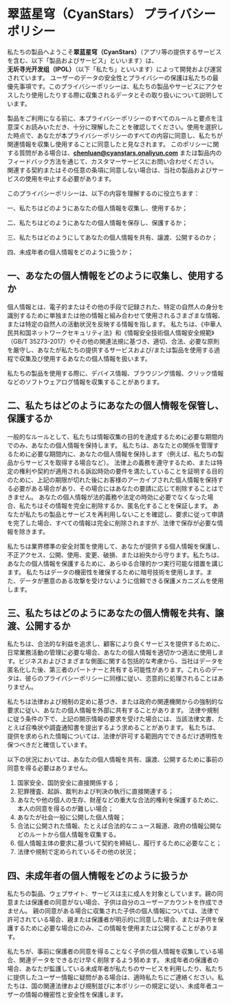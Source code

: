 # 翠蓝星穹（CyanStars） プライバシーポリシー

私たちの製品へようこそ**翠蓝星穹（CyanStars）**（アプリ等の提供するサービスを含む、以下「製品およびサービス」といいます）は、**无圻寻光开发组（IPOL）**（以下「私たち」といいます）によって開発および運営されています。 ユーザーのデータの安全性とプライバシーの保護は私たちの最優先事項です。このプライバシーポリシーは、私たちの製品やサービスにアクセスしたり使用したりする際に収集されるデータとその取り扱いについて説明しています。

製品をご利用になる前に、本プライバシーポリシーのすべてのルールと要点を注意深くお読みいただき、十分に理解したことを確認してください。使用を選択した時点で、あなたが本プライバシーポリシーのすべての内容に同意し、私たちが関連情報を収集し使用することに同意したと見なされます。 このポリシーに関する質問がある場合は、**<chenluan@cyanstars.onaliyun.com>** または製品内のフィードバック方法を通じて、カスタマーサービスにお問い合わせください。 関連する契約またはその任意の条項に同意しない場合は、当社の製品およびサービスの使用を中止する必要があります。

このプライバシーポリシーは、以下の内容を理解するのに役立ちます：

一、私たちはどのようにあなたの個人情報を収集し、使用するか；

二、私たちはどのようにあなたの個人情報を保存し、保護するか；

三、私たちはどのようにしてあなたの個人情報を共有、譲渡、公開するのか；

四、未成年者の個人情報をどのように扱うか；

## 一、あなたの個人情報をどのように収集し、使用するか

個人情報とは、電子的またはその他の手段で記録された、特定の自然人の身分を識別するために単独または他の情報と組み合わせて使用されるさまざまな情報、または特定の自然人の活動状況を反映する情報を指します。 私たちは、《中華人民共和国ネットワークセキュリティ法》和《情報安全技術個人情報安全規範》（GB/T 35273-2017）やその他の関連法規に基づき、適切、合法、必要な原則を厳守し、あなたが私たちの提供するサービスおよび/または製品を使用する過程で収集及び使用するあなたの個人情報を扱います。

私たちの製品を使用する際に、デバイス情報、ブラウジング情報、クリック情報などのソフトウェアログ情報を収集することがあります。

## 二、私たちはどのようにあなたの個人情報を保管し、保護するか

一般的なルールとして、私たちは情報収集の目的を達成するために必要な期間内でのみ、あなたの個人情報を保持します。 私たちは、あなたとの関係を管理するために必要な期間内に、あなたの個人情報を保持します（例えば、私たちの製品からサービスを取得する場合など）。 法律上の義務を遵守するため、または特定の権利や契約が適用される訴訟時効の要件を満たしていることを証明する目的のために、上記の期限が切れた後にお客様のアーカイブされた個人情報を保持する必要がある場合があり、その場合にはあなたの要請に応じて削除することはできません。 あなたの個人情報が法的義務や法定の時効に必要でなくなった場合、私たちはその情報を完全に削除するか、匿名化することを保証します。 あなたが私たちの製品とサービスを再利用しないことを確認し、要求に従って申請を完了した場合、すべての情報は完全に削除されますが、法律で保存が必要な情報を除きます。

私たちは業界標準の安全対策を使用して、あなたが提供する個人情報を保護し、不正アクセス、公開、使用、変更、破損、または紛失から守ります。私たちは、あなたの個人情報を保護するために、あらゆる合理的かつ実行可能な措置を講じます。 私たちはデータの機密性を確保するために暗号技術を使用します。また、データが悪意のある攻撃を受けないように信頼できる保護メカニズムを使用します。

## 三、私たちはどのようにあなたの個人情報を共有、譲渡、公開するか

私たちは、合法的な利益を追求し、顧客により良くサービスを提供するために、日常業務活動の管理に必要な場合、あなたの個人情報を適切かつ適法に使用します。ビジネスおよびさまざまな側面に関する包括的な考慮から、当社はデータを匿名化した後、第三者のパートナーと共有する可能性があります。これらのデータは、彼らのプライバシーポリシーに同様に従い、恣意的に処理されることはありません。

私たちは法律および規制の定めに基づき、または政府の関連機関からの強制的な要求に従い、あなたの個人情報を外部に共有することがあります。 法律や規制に従う条件の下で、上記の開示情報の要求を受けた場合には、当該法律文書、たとえば召喚状や調査通知書を提出するよう求めることがあります。 私たちは、提供を求められた情報については、法律が許可する範囲内でできるだけ透明性を保つべきだと確信しています。

以下の状況においては、あなたの個人情報を共有、譲渡、公開するために事前の同意を得る必要はありません。

1. 国家安全、国防安全に直接関係する；
2. 犯罪捜査、起訴、裁判および判決の執行に直接関連する；
3. あなたや他の個人の生存、財産などの重大な合法的権利を保護するために、本人の同意を得るのが難しい場合；
4. あなたが社会一般に公開した個人情報；
5. 合法に公開された情報、たとえば合法的なニュース報道、政府の情報公開などのルートから個人情報を収集する。
6. 個人情報主体の要求に基づいて契約を締結し、履行するために必要なこと；
7. 法律や規制で定められているその他の状況；

## 四、未成年者の個人情報をどのように扱うか

私たちの製品、ウェブサイト、サービスは主に成人を対象としています。親の同意または保護者の同意がない場合、子供は自分のユーザーアカウントを作成できません。 親の同意がある場合に収集された子供の個人情報については、法律で許可されている場合、親または保護者が明示的に同意した場合、または子供を保護するために必要な場合にのみ、この情報を使用または公開することがあります。

私たちが、事前に保護者の同意を得ることなく子供の個人情報を収集している場合、関連データをできるだけ早く削除するよう努めます。 未成年者の保護者の場合、あなたが監護している未成年者が私たちのサービスを利用したり、私たちに提供したユーザー情報に疑問がある場合は、適時私たちにご連絡ください。私たちは、国の関連法律および規制並びに本ポリシーの規定に従い、未成年者ユーザーの情報の機密性と安全性を保護します。
